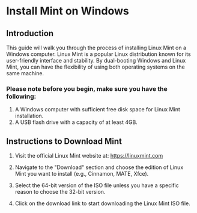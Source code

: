 # Install Mint on Windows

## Introduction
This guide will walk you through the process of installing Linux Mint on a Windows computer. Linux Mint is a popular Linux distribution known for its user-friendly interface and stability. By dual-booting Windows and Linux Mint, you can have the flexibility of using both operating systems on the same machine.

### **Please note before you begin, make sure you have the following:**
 1. A Windows computer with sufficient free disk space for Linux Mint installation.
 2. A USB flash drive with a capacity of at least 4GB.

## Instructions to Download Mint

1. Visit the official Linux Mint website at: https://linuxmint.com 

2. Navigate to the "Download" section and choose the edition of Linux Mint you want to install (e.g., Cinnamon, MATE, Xfce).

3. Select the 64-bit version of the ISO file unless you have a specific reason to choose the 32-bit version.

4. Click on the download link to start downloading the Linux Mint ISO file.

